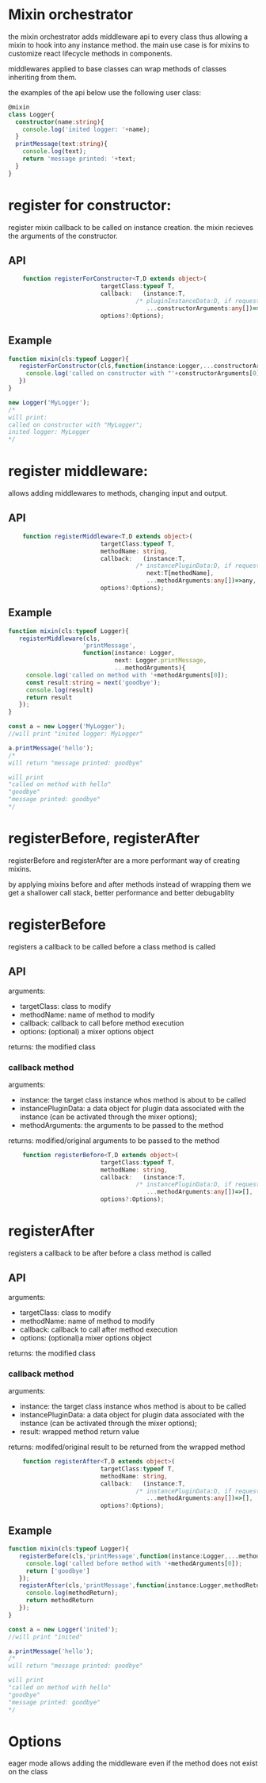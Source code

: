 # Mixin orchestrator

the mixin orchestrator adds middleware api to every class thus allowing a mixin to hook into any instance method.
the main use case is for mixins to customize react lifecycle methods in components.

middlewares applied to base classes can wrap methods of classes
inheriting from them.

the examples of the api below use the following user class:



```ts
@mixin
class Logger{
  constructor(name:string){
    console.log('inited logger: '+name);
  }
  printMessage(text:string){
    console.log(text);
    return 'message printed: '+text;
  }
}
```
# register for constructor:
register mixin callback to be called on instance creation.
the mixin recieves the arguments of the constructor.

## API

```ts
    function registerForConstructor<T,D extends object>(
                          targetClass:typeof T,
                          callback:   (instance:T,
                                    /* pluginInstanceData:D, if requested in options */
                                       ...constructorArguments:any[])=>any,
                          options?:Options);

 ```

 ## Example


 ```ts
 function mixin(cls:typeof Logger){
    registerForConstructor(cls,function(instance:Logger,...constructorArguments){
      console.log('called on constructor with "'+constructorArguments[0]+'"');
    })
 }

new Logger('MyLogger');
/*
will print:
called on constructor with "MyLogger";
inited logger: MyLogger
*/
```

# register middleware:

allows adding middlewares to methods, changing input and output.


## API

```ts
    function registerMiddleware<T,D extends object>(
                          targetClass:typeof T,
                          methodName: string,
                          callback:   (instance:T,
                                    /* instancePluginData:D, if requested in options */
                                       next:T[methodName],
                                       ...methodArguments:any[])=>any,
                          options?:Options);

 ```

 ## Example


 ```ts
 function mixin(cls:typeof Logger){
    registerMiddleware(cls,
                      'printMessage',
                      function(instance: Logger,
                               next: Logger.printMessage,
                               ...methodArguments){
      console.log('called on method with '+methodArguments[0]);
      const result:string = next('goodbye');
      console.log(result)
      return result
    });
 }

 const a = new Logger('MyLogger');
 //will print "inited logger: MyLogger"

 a.printMessage('hello');
 /*
 will return "message printed: goodbye"

 will print
 "called on method with hello"
 "goodbye"
 "message printed: goodbye"
 */

 ```



 # registerBefore, registerAfter
 registerBefore and registerAfter are a more performant way of creating mixins.

 by applying mixins before and after methods instead of wrapping them we get a shallower call stack, better performance and better debugablity

# registerBefore

registers a callback to be called before a class method is called

## API

arguments:
- targetClass: class to modify
- methodName:  name of method to modify
- callback:    callback to call before method execution
- options:     (optional) a mixer options object

returns: the modified class

### callback method

arguments:
- instance: the target class instance whos method is about to be called
- instancePluginData: a data object for plugin data associated with the instance (can be activated through the mixer options);
- methodArguments: the arguments to be passed to the method

returns: modified/original arguments to be passed to the method

```ts
    function registerBefore<T,D extends object>(
                          targetClass:typeof T,
                          methodName: string,
                          callback:   (instance:T,
                                    /* instancePluginData:D, if requested in options */
                                       ...methodArguments:any[])=>[],
                          options?:Options);

 ```



# registerAfter

registers a callback to be after before a class method is called

## API

arguments:
- targetClass: class to modify
- methodName:  name of method to modify
- callback:    callback to call after method execution
- options:     (optional)a mixer options object

returns: the modified class

### callback method

arguments:
- instance: the target class instance whos method is about to be called
- instancePluginData: a data object for plugin data associated with the instance (can be activated through the mixer options);
- result: wrapped method return value


returns: modifed/original result to be returned from the wrapped method

```ts
    function registerAfter<T,D extends object>(
                          targetClass:typeof T,
                          methodName: string,
                          callback:   (instance:T,
                                    /* instancePluginData:D, if requested in options */
                                       ...methodArguments:any[])=>[],
                          options?:Options);

 ```

## Example

 ```ts
 function mixin(cls:typeof Logger){
    registerBefore(cls,'printMessage',function(instance:Logger,...methodArguments){
      console.log('called before method with '+methodArguments[0]);
      return ['goodbye']
    });
    registerAfter(cls,'printMessage',function(instance:Logger,methodReturn){
      console.log(methodReturn);
      return methodReturn
    });
 }

 const a = new Logger('inited');
 //will print "inited"

 a.printMessage('hello');
 /*
 will return "message printed: goodbye"

 will print
 "called on method with hello"
 "goodbye"
 "message printed: goodbye"
 */
```

# Options


 eager mode allows adding the middleware even if the method does not exist on the class
